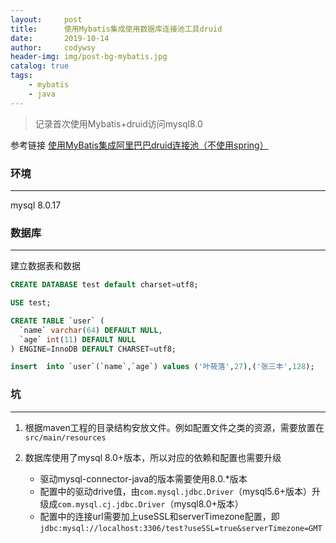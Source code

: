 ```yaml
---
layout:     post
title:      使用Mybatis集成使用数据库连接池工具druid
date:       2019-10-14
author:     codywsy
header-img: img/post-bg-mybatis.jpg
catalog: true
tags:
    - mybatis
    - java
---
```


> 记录首次使用Mybatis+druid访问mysql8.0

参考链接 [使用MyBatis集成阿里巴巴druid连接池（不使用spring）](https://www.cnblogs.com/helloIT/p/7676505.html)

### 环境
---
mysql 8.0.17

### 数据库
---

建立数据表和数据

```sql
CREATE DATABASE test default charset=utf8;

USE test;

CREATE TABLE `user` (
  `name` varchar(64) DEFAULT NULL,
  `age` int(11) DEFAULT NULL
) ENGINE=InnoDB DEFAULT CHARSET=utf8;

insert  into `user`(`name`,`age`) values ('叶莜落',27),('张三丰',128);
```

### 坑
---

1. 根据maven工程的目录结构安放文件。例如配置文件之类的资源，需要放置在```src/main/resources```

2. 数据库使用了mysql 8.0+版本，所以对应的依赖和配置也需要升级
    - 驱动mysql-connector-java的版本需要使用8.0.*版本
    - 配置中的驱动drive值，由```com.mysql.jdbc.Driver```（mysql5.6+版本）升级成```com.mysql.cj.jdbc.Driver```（mysql8.0+版本）
    - 配置中的连接url需要加上useSSL和serverTimezone配置，即```jdbc:mysql://localhost:3306/test?useSSL=true&serverTimezone=GMT```
